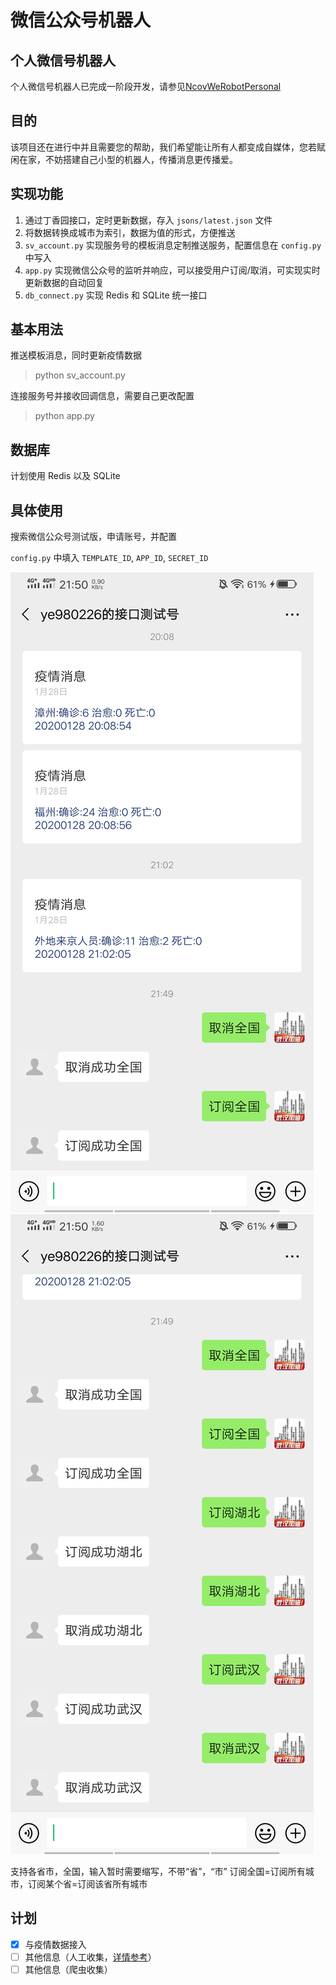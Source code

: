 # 微信公众号机器人

## 个人微信号机器人
个人微信号机器人已完成一阶段开发，请参见[NcovWeRobotPersonal](https://github.com/wuhan-support/NcovWeRobotPersonal)

## 目的
该项目还在进行中并且需要您的帮助，我们希望能让所有人都变成自媒体，您若赋闲在家，不妨搭建自己小型的机器人，传播消息更传播爱。

## 实现功能
1. 通过丁香园接口，定时更新数据，存入 `jsons/latest.json` 文件
2. 将数据转换成城市为索引，数据为值的形式，方便推送
3. `sv_account.py` 实现服务号的模板消息定制推送服务，配置信息在 `config.py` 中写入
4. `app.py` 实现微信公众号的监听并响应，可以接受用户订阅/取消，可实现实时更新数据的自动回复
5. `db_connect.py` 实现 Redis 和 SQLite 统一接口

## 基本用法

推送模板消息，同时更新疫情数据
> python sv_account.py

连接服务号并接收回调信息，需要自己更改配置
> python app.py

## 数据库
计划使用 Redis 以及 SQLite


## 具体使用
搜索微信公众号测试版，申请账号，并配置

`config.py` 中填入 `TEMPLATE_ID`, `APP_ID`, `SECRET_ID`

![图片1](./whrbt/image/dd060b73dd42a283f38fd3b5dec61c6.jpg)
![图片2](./whrbt/image/d993601c9252ef548d8dbffbd724266.jpg )

支持各省市，全国，输入暂时需要缩写，不带“省”，“市”
订阅全国=订阅所有城市，订阅某个省=订阅该省所有城市


## 计划
- [x] 与疫情数据接入
- [ ] 其他信息（人工收集，[详情参考](http://feiyan.help)）
- [ ] 其他信息（爬虫收集）
